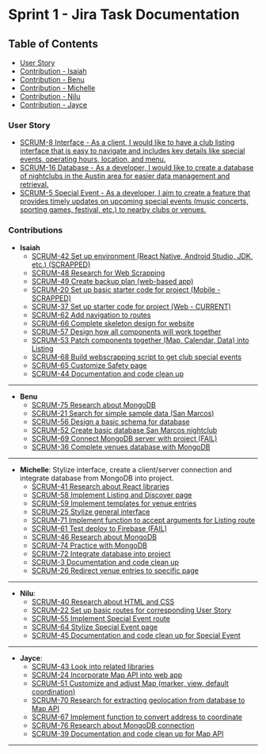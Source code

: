 # Sprint 1 - Jira Task Documentation
## Table of Contents
* [User Story](#user-story)
* [Contribution - Isaiah](#isaiah)
* [Contribution - Benu](#benu)
* [Contribution - Michelle](#michelle)
* [Contribution - Nilu](#nilu)
* [Contribution - Jayce](#jayce)

<a name="user-story"></a>
### User Story
* [SCRUM-8 Interface - As a client, I would like to have a club listing interface that is easy to navigate and includes key details like special events, operating hours, location, and menu.](https://cs3398f23romulans1.atlassian.net/jira/software/projects/SCRUM/boards/1?selectedIssue=SCRUM-8)
* [SCRUM-16 Database - As a developer, I would like to create a database of nightclubs in the Austin area for easier data management and retrieval.](https://cs3398f23romulans1.atlassian.net/jira/software/projects/SCRUM/boards/1?selectedIssue=SCRUM-16)
* [SCRUM-5 Special Event - As a developer, I aim to create a feature that provides timely updates on upcoming special events (music concerts, sporting games, festival, etc.) to nearby clubs or venues.](https://cs3398f23romulans1.atlassian.net/jira/software/projects/SCRUM/boards/1?selectedIssue=SCRUM-5)

### Contributions
* __Isaiah__ <a name="isaiah"></a>
    * [SCRUM-42 Set up environment (React Native, Android Studio, JDK, etc.) (SCRAPPED)](https://cs3398f23romulans1.atlassian.net/jira/software/projects/SCRUM/boards/1?selectedIssue=SCRUM-42)
    * [SCRUM-48 Research for Web Scrapping](https://cs3398f23romulans1.atlassian.net/jira/software/projects/SCRUM/boards/1?selectedIssue=SCRUM-48)
    * [SCRUM-49 Create backup plan (web-based app)](https://cs3398f23romulans1.atlassian.net/jira/software/projects/SCRUM/boards/1?selectedIssue=SCRUM-49)
    * [SCRUM-20 Set up basic starter code for project (Mobile - SCRAPPED)](https://cs3398f23romulans1.atlassian.net/jira/software/projects/SCRUM/boards/1?selectedIssue=SCRUM-20)
    * [SCRUM-37 Set up starter code for project (Web - CURRENT)](https://cs3398f23romulans1.atlassian.net/jira/software/projects/SCRUM/boards/1?selectedIssue=SCRUM-37)
    * [SCRUM-62 Add navigation to routes](https://cs3398f23romulans1.atlassian.net/jira/software/projects/SCRUM/boards/1?selectedIssue=SCRUM-62)
    * [SCRUM-66 Complete skeleton design for website](https://cs3398f23romulans1.atlassian.net/jira/software/projects/SCRUM/boards/1?selectedIssue=SCRUM-66)
    * [SCRUM-57 Design how all components will work together](https://cs3398f23romulans1.atlassian.net/jira/software/projects/SCRUM/boards/1?selectedIssue=SCRUM-57)
    * [SCRUM-53 Patch components together (Map, Calendar, Data) into Listing](https://cs3398f23romulans1.atlassian.net/jira/software/projects/SCRUM/boards/1?selectedIssue=SCRUM-53)
    * [SCRUM-68 Build webscrapping script to get club special events](https://cs3398f23romulans1.atlassian.net/jira/software/projects/SCRUM/boards/1?selectedIssue=SCRUM-68)
    * [SCRUM-65 Customize Safety page](https://cs3398f23romulans1.atlassian.net/jira/software/projects/SCRUM/boards/1?selectedIssue=SCRUM-65)
    * [SCRUM-44 Documentation and code clean up](https://cs3398f23romulans1.atlassian.net/jira/software/projects/SCRUM/boards/1?selectedIssue=SCRUM-44)
- - - -
* __Benu__ <a name="benu"></a>
    * [SCRUM-75 Research about MongoDB](https://cs3398f23romulans1.atlassian.net/jira/software/projects/SCRUM/boards/1?selectedIssue=SCRUM-75)
    * [SCRUM-21 Search for simple sample data (San Marcos)](https://cs3398f23romulans1.atlassian.net/jira/software/projects/SCRUM/boards/1?selectedIssue=SCRUM-21)
    * [SCRUM-56 Design a basic schema for database](https://cs3398f23romulans1.atlassian.net/jira/software/projects/SCRUM/boards/1?selectedIssue=SCRUM-56)
    * [SCRUM-52 Create basic database San Marcos nightclub](https://cs3398f23romulans1.atlassian.net/jira/software/projects/SCRUM/boards/1?selectedIssue=SCRUM-52)
    * [SCRUM-69 Connect MongoDB server with project (FAIL)](https://cs3398f23romulans1.atlassian.net/jira/software/projects/SCRUM/boards/1?selectedIssue=SCRUM-69)
    * [SCRUM-36 Complete venues database with MongoDB](https://cs3398f23romulans1.atlassian.net/jira/software/projects/SCRUM/boards/1?selectedIssue=SCRUM-36)
- - - -
* __Michelle__: <a name="michelle"></a>Stylize interface, create a client/server connection and integrate database from MongoDB into project.
    * [SCRUM-41 Research about React libraries](https://cs3398f23romulans1.atlassian.net/jira/software/projects/SCRUM/boards/1?selectedIssue=SCRUM-41)
    * [SCRUM-58 Implement Listing and Discover page](https://cs3398f23romulans1.atlassian.net/jira/software/projects/SCRUM/boards/1?selectedIssue=SCRUM-58)
    * [SCRUM-59 Implement templates for venue entries](https://cs3398f23romulans1.atlassian.net/jira/software/projects/SCRUM/boards/1?selectedIssue=SCRUM-59)
    * [SCRUM-25 Stylize general interface](https://cs3398f23romulans1.atlassian.net/jira/software/projects/SCRUM/boards/1?selectedIssue=SCRUM-25)
    * [SCRUM-71 Implement function to accept arguments for Listing route](https://cs3398f23romulans1.atlassian.net/jira/software/projects/SCRUM/boards/1?selectedIssue=SCRUM-71)
    * [SCRUM-61 Test deploy to Firebase (FAIL)](https://cs3398f23romulans1.atlassian.net/jira/software/projects/SCRUM/boards/1?selectedIssue=SCRUM-61)
    * [SCRUM-46 Research about MongoDB](https://cs3398f23romulans1.atlassian.net/jira/software/projects/SCRUM/boards/1?selectedIssue=SCRUM-46)
    * [SCRUM-74 Practice with MongoDB](https://cs3398f23romulans1.atlassian.net/jira/software/projects/SCRUM/boards/1?selectedIssue=SCRUM-74)
    * [SCRUM-72 Integrate database into project](https://cs3398f23romulans1.atlassian.net/jira/software/projects/SCRUM/boards/1?selectedIssue=SCRUM-72)
    * [SCRUM-3 Documentation and code clean up](https://cs3398f23romulans1.atlassian.net/jira/software/projects/SCRUM/boards/1?selectedIssue=SCRUM-3)
    * [SCRUM-26 Redirect venue entries to specific page](https://cs3398f23romulans1.atlassian.net/jira/software/projects/SCRUM/boards/1?selectedIssue=SCRUM-26)
- - - -
* __Nilu__: <a name="nilu"></a>
    * [SCRUM-40 Research about HTML and CSS](https://cs3398f23romulans1.atlassian.net/jira/software/projects/SCRUM/boards/1?selectedIssue=SCRUM-40)
    * [SCRUM-22 Set up basic routes for corresponding User Story](https://cs3398f23romulans1.atlassian.net/jira/software/projects/SCRUM/boards/1?selectedIssue=SCRUM-22)
    * [SCRUM-55 Implement Special Event route](https://cs3398f23romulans1.atlassian.net/jira/software/projects/SCRUM/boards/1?selectedIssue=SCRUM-55)
    * [SCRUM-64 Stylize Special Event page](https://cs3398f23romulans1.atlassian.net/jira/software/projects/SCRUM/boards/1?selectedIssue=SCRUM-64)
    * [SCRUM-45 Documentation and code clean up for Special Event](https://cs3398f23romulans1.atlassian.net/jira/software/projects/SCRUM/boards/1?selectedIssue=SCRUM-45)
- - - -
* __Jayce__: <a name="jayce"></a>
    * [SCRUM-43 Look into related libraries](https://cs3398f23romulans1.atlassian.net/jira/software/projects/SCRUM/boards/1?selectedIssue=SCRUM-43)
    * [SCRUM-24 Incorporate  Map API into web app](https://cs3398f23romulans1.atlassian.net/jira/software/projects/SCRUM/boards/1?selectedIssue=SCRUM-24)
    * [SCRUM-51 Customize and adjust Map (marker, view, default coordination)](https://cs3398f23romulans1.atlassian.net/jira/software/projects/SCRUM/boards/1?selectedIssue=SCRUM-51)
    * [SCRUM-70 Research for extracting geolocation from database to Map API](https://cs3398f23romulans1.atlassian.net/jira/software/projects/SCRUM/boards/1?selectedIssue=SCRUM-70)
    * [SCRUM-67 Implement function to convert address to coordinate](https://cs3398f23romulans1.atlassian.net/jira/software/projects/SCRUM/boards/1?selectedIssue=SCRUM-67)
    * [SCRUM-76 Research about MongoDB connection](https://cs3398f23romulans1.atlassian.net/jira/software/projects/SCRUM/boards/1?selectedIssue=SCRUM-76)
    * [SCRUM-39 Documentation and code clean up for Map API](https://cs3398f23romulans1.atlassian.net/jira/software/projects/SCRUM/boards/1?selectedIssue=SCRUM-39)
- - - -
